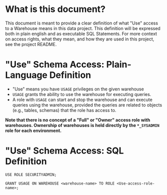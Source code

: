 # What is this document? 

This document is meant to provide a clear definition of what "Use" access to a Warehouse means in this data project. This definition will be expressed both in plain english and as executable SQL Statements. For more context on access rights, what they mean, and how they are used in this project, see the project README.

# "Use" Schema Access: Plain-Language Definition

- "Use" means you have `USAGE` privileges on the given warehouse
- `USAGE` grants the ability to use the warehouse for executing queries.
- A role with `USAGE` can start and stop the warehouse and can execute queries using the warehouse, provided the queries are related to objects (e.g., tables, schemas) that the role has access to.

**Note that there is no concept of a "Full" or "Owner" access role with warehouses. Ownership of warehouses is held directly by the `*_SYSADMIN` role for each environment.**

# "Use" Schema Access: SQL Definition

```
USE ROLE SECURITYADMIN;

GRANT USAGE ON WAREHOUSE <warehouse-name> TO ROLE <Use-access-role-name>;
```
